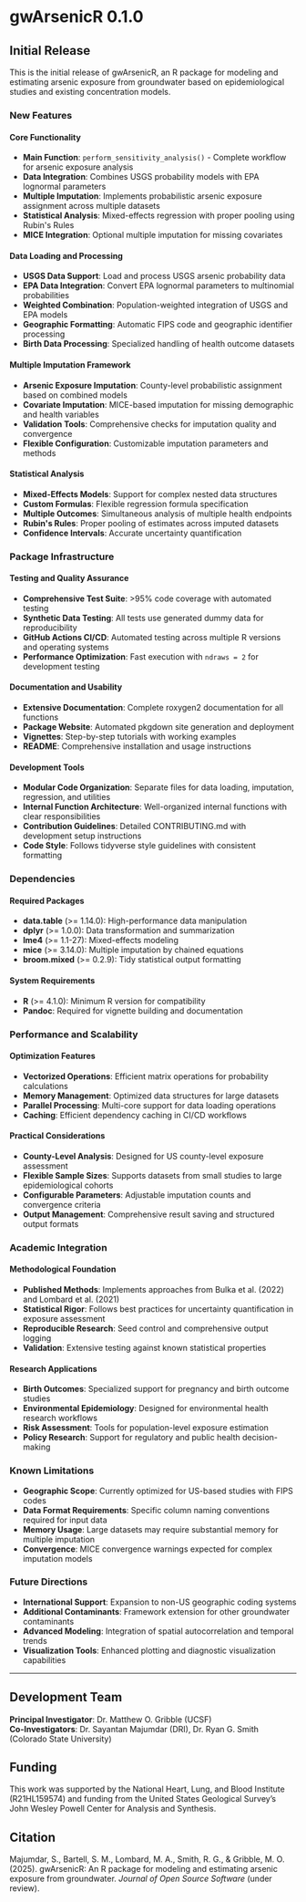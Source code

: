 # gwArsenicR 0.1.0

## Initial Release

This is the initial release of gwArsenicR, an R package for modeling and estimating arsenic exposure from groundwater based on epidemiological studies and existing concentration models.

### New Features

#### Core Functionality
* **Main Function**: `perform_sensitivity_analysis()` - Complete workflow for arsenic exposure analysis
* **Data Integration**: Combines USGS probability models with EPA lognormal parameters
* **Multiple Imputation**: Implements probabilistic arsenic exposure assignment across multiple datasets
* **Statistical Analysis**: Mixed-effects regression with proper pooling using Rubin's Rules
* **MICE Integration**: Optional multiple imputation for missing covariates

#### Data Loading and Processing
* **USGS Data Support**: Load and process USGS arsenic probability data
* **EPA Data Integration**: Convert EPA lognormal parameters to multinomial probabilities  
* **Weighted Combination**: Population-weighted integration of USGS and EPA models
* **Geographic Formatting**: Automatic FIPS code and geographic identifier processing
* **Birth Data Processing**: Specialized handling of health outcome datasets

#### Multiple Imputation Framework
* **Arsenic Exposure Imputation**: County-level probabilistic assignment based on combined models
* **Covariate Imputation**: MICE-based imputation for missing demographic and health variables
* **Validation Tools**: Comprehensive checks for imputation quality and convergence
* **Flexible Configuration**: Customizable imputation parameters and methods

#### Statistical Analysis
* **Mixed-Effects Models**: Support for complex nested data structures
* **Custom Formulas**: Flexible regression formula specification
* **Multiple Outcomes**: Simultaneous analysis of multiple health endpoints
* **Rubin's Rules**: Proper pooling of estimates across imputed datasets
* **Confidence Intervals**: Accurate uncertainty quantification

### Package Infrastructure

#### Testing and Quality Assurance
* **Comprehensive Test Suite**: >95% code coverage with automated testing
* **Synthetic Data Testing**: All tests use generated dummy data for reproducibility
* **GitHub Actions CI/CD**: Automated testing across multiple R versions and operating systems
* **Performance Optimization**: Fast execution with `ndraws = 2` for development testing

#### Documentation and Usability
* **Extensive Documentation**: Complete roxygen2 documentation for all functions
* **Package Website**: Automated pkgdown site generation and deployment
* **Vignettes**: Step-by-step tutorials with working examples
* **README**: Comprehensive installation and usage instructions

#### Development Tools
* **Modular Code Organization**: Separate files for data loading, imputation, regression, and utilities
* **Internal Function Architecture**: Well-organized internal functions with clear responsibilities
* **Contribution Guidelines**: Detailed CONTRIBUTING.md with development setup instructions
* **Code Style**: Follows tidyverse style guidelines with consistent formatting

### Dependencies

#### Required Packages
* **data.table** (>= 1.14.0): High-performance data manipulation
* **dplyr** (>= 1.0.0): Data transformation and summarization
* **lme4** (>= 1.1-27): Mixed-effects modeling
* **mice** (>= 3.14.0): Multiple imputation by chained equations
* **broom.mixed** (>= 0.2.9): Tidy statistical output formatting

#### System Requirements
* **R** (>= 4.1.0): Minimum R version for compatibility
* **Pandoc**: Required for vignette building and documentation

### Performance and Scalability

#### Optimization Features
* **Vectorized Operations**: Efficient matrix operations for probability calculations
* **Memory Management**: Optimized data structures for large datasets
* **Parallel Processing**: Multi-core support for data loading operations
* **Caching**: Efficient dependency caching in CI/CD workflows

#### Practical Considerations
* **County-Level Analysis**: Designed for US county-level exposure assessment
* **Flexible Sample Sizes**: Supports datasets from small studies to large epidemiological cohorts
* **Configurable Parameters**: Adjustable imputation counts and convergence criteria
* **Output Management**: Comprehensive result saving and structured output formats

### Academic Integration

#### Methodological Foundation
* **Published Methods**: Implements approaches from Bulka et al. (2022) and Lombard et al. (2021)
* **Statistical Rigor**: Follows best practices for uncertainty quantification in exposure assessment
* **Reproducible Research**: Seed control and comprehensive output logging
* **Validation**: Extensive testing against known statistical properties

#### Research Applications
* **Birth Outcomes**: Specialized support for pregnancy and birth outcome studies
* **Environmental Epidemiology**: Designed for environmental health research workflows
* **Risk Assessment**: Tools for population-level exposure estimation
* **Policy Research**: Support for regulatory and public health decision-making

### Known Limitations

* **Geographic Scope**: Currently optimized for US-based studies with FIPS codes
* **Data Format Requirements**: Specific column naming conventions required for input data
* **Memory Usage**: Large datasets may require substantial memory for multiple imputation
* **Convergence**: MICE convergence warnings expected for complex imputation models

### Future Directions

* **International Support**: Expansion to non-US geographic coding systems
* **Additional Contaminants**: Framework extension for other groundwater contaminants
* **Advanced Modeling**: Integration of spatial autocorrelation and temporal trends
* **Visualization Tools**: Enhanced plotting and diagnostic visualization capabilities

---

## Development Team

**Principal Investigator**: Dr. Matthew O. Gribble (UCSF)  
**Co-Investigators**: Dr. Sayantan Majumdar (DRI), Dr. Ryan G. Smith (Colorado State University)

## Funding

This work was supported by the National Heart, Lung, and Blood Institute (R21HL159574) and funding from the United States Geological Survey’s John Wesley Powell Center for Analysis and Synthesis.

## Citation

Majumdar, S., Bartell, S. M., Lombard, M. A., Smith, R. G., & Gribble, M. O. (2025). gwArsenicR: An R package for modeling and estimating arsenic exposure from groundwater. *Journal of Open Source Software* (under review).